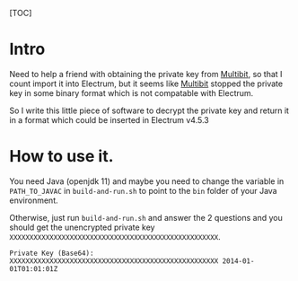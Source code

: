 [TOC]

# Intro

Need to help a friend with obtaining the private key from [Multibit](https://github.com/Multibit-Legacy/multibit), so that I count import it into Electrum,
but it seems like [Multibit](https://github.com/Multibit-Legacy/multibit) stopped the private key in some binary format which is not compatable with Electrum.

So I write this little piece of software to decrypt the private key and return it in a format which could be inserted in Electrum v4.5.3


# How to use it.

You need Java (openjdk 11) and maybe you need to change the variable in `PATH_TO_JAVAC` in `build-and-run.sh`
to point to the `bin` folder of your Java environment.

Otherwise, just run `build-and-run.sh` and answer the 2 questions and
you should get the unencrypted private key `XXXXXXXXXXXXXXXXXXXXXXXXXXXXXXXXXXXXXXXXXXXXXXXXXXXX`.

```text
Private Key (Base64): XXXXXXXXXXXXXXXXXXXXXXXXXXXXXXXXXXXXXXXXXXXXXXXXXXXX 2014-01-01T01:01:01Z
```
